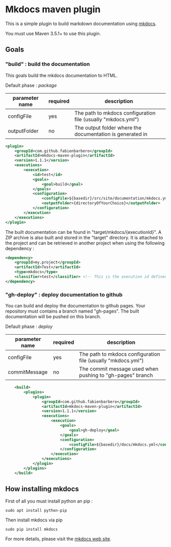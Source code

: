 # Mkdocs maven plugin

This is a simple plugin to build markdown documentation using [mkdocs](http://www.mkdocs.org/).

You must use Maven 3.5.1+ to use this plugin.


## Goals

### "build" : build the documentation

This goals build the mkdocs documentation to HTML.

Default phase : *package*

| parameter name | required | description                                                  |
| -------------- | -------- | ------------------------------------------------------------ |
| configFile     | yes      | The path to mkdocs configuration file (usually "mkdocs.yml") |
| outputFolder   | no       | The output folder where the documentation is generated in    |

```xml
<plugin>
    <groupId>com.github.fabienbarbero</groupId>
    <artifactId>mkdocs-maven-plugin</artifactId>
    <version>1.1.1</version>
    <executions>
        <execution>
            <id>test</id>
            <goals>
                <goal>build</goal>
            </goals>
            <configuration>
                <configFile>${basedir}/src/site/documentation/mkdocs.yml</configFile>
                <outputFolder>{directoryOfYourChoice}</outputFolder>
            </configuration>
        </execution>
    </executions>
</plugin>
```

The built documentation can be found in "target/mkdocs/{executionId}".
A ZIP archive is also built and stored in the "target" directory. It is attached to the project and can be retrieved
in another project when using the following dependency :

```xml
<dependency>
    <groupId>my.project</groupId>
    <artifactId>Test</artifactId>
    <type>mkdocs</type>
    <classifier>test</classifier> <!-- This is the execution id defined when generating the documentation -->
</dependency>
``` 

### "gh-deploy" : deploy documentation to github

You can build and deploy the documentation to github pages. Your repository must contains a branch named "gh-pages".
The built documentation will be pushed on this branch.

Default phase : *deploy*

| parameter name | required | description                                                  |
| -------------- | -------- | ------------------------------------------------------------ |
| configFile     | yes      | The path to mkdocs configuration file (usually "mkdocs.yml") |
| commitMessage  | no       | The commit message used when pushing to "gh-pages" branch    |


```xml
    <build>
        <plugins>
            <plugin>
                <groupId>com.github.fabienbarbero</groupId>
                <artifactId>mkdocs-maven-plugin</artifactId>
                <version>1.1.1</version>
                <executions>
                    <execution>
                        <goals>
                            <goal>gh-deploy</goal>
                        </goals>
                        <configuration>
                            <configFile>${basedir}/docs/mkdocs.yml</configFile>
                        </configuration>
                    </execution>
                </executions>
            </plugin>
        </plugins>
    </build>
```

## How installing mkdocs

First of all you must install python an pip :
```text
sudo apt install python-pip
```
Then install mkdocs via pip
```text
sudo pip install mkdocs
```

For more details, please visit the [mkdocs web site](http://www.mkdocs.org/).
